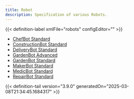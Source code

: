 ```yaml
---
title: Robot
description: Specification of various Robots.
---
```




<!-- This is generated by the MarsSim HelpGenertor, do not edit. -->

{{< definition-label xmlFile="robots" configEditor="" >}}


- [ChefBot Standard](../robot/chefbot-standard)
- [ConstructionBot Standard](../robot/constructionbot-standard)
- [DeliveryBot Standard](../robot/deliverybot-standard)
- [GardenBot Advanced](../robot/gardenbot-advanced)
- [GardenBot Standard](../robot/gardenbot-standard)
- [MakerBot Standard](../robot/makerbot-standard)
- [MedicBot Standard](../robot/medicbot-standard)
- [RepairBot Standard](../robot/repairbot-standard)


{{< definition-tail version="3.9.0" generatedOn="2025-03-08T21:34:45.1684317" >}}


